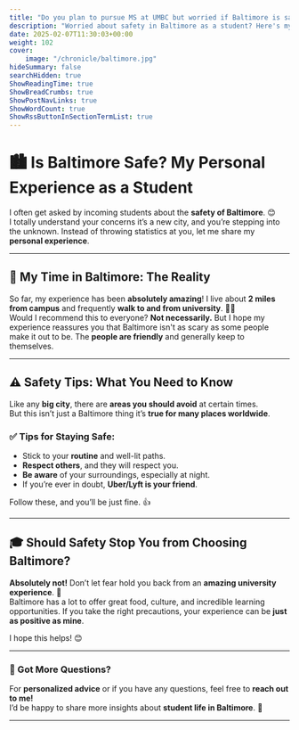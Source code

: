 ```yaml
---
title: "Do you plan to pursue MS at UMBC but worried if Baltimore is safe or not? 🎓🔐"
description: "Worried about safety in Baltimore as a student? Here's my personal take on living, studying, and thriving in the city."
date: 2025-02-07T11:30:03+00:00
weight: 102
cover:
    image: "/chronicle/baltimore.jpg"
hideSummary: false
searchHidden: true
ShowReadingTime: true
ShowBreadCrumbs: true
ShowPostNavLinks: true
ShowWordCount: true
ShowRssButtonInSectionTermList: true
---
```


# 🏙️ Is Baltimore Safe? My Personal Experience as a Student

I often get asked by incoming students about the **safety of Baltimore**. 😊  
I totally understand your concerns it’s a new city, and you’re stepping into the unknown. Instead of throwing statistics at you, let me share my **personal experience**.  

---

## 🌟 My Time in Baltimore: The Reality  
So far, my experience has been **absolutely amazing**! I live about **2 miles from campus** and frequently **walk to and from university**. 🚶‍♂️   
Would I recommend this to everyone? **Not necessarily.** But I hope my experience reassures you that Baltimore isn't as scary as some people make it out to be. The **people are friendly** and generally keep to themselves.  

---

## ⚠️ Safety Tips: What You Need to Know  
Like any **big city**, there are **areas you should avoid** at certain times.  
But this isn’t just a Baltimore thing it’s **true for many places worldwide**.   

### ✅ Tips for Staying Safe:
- Stick to your **routine** and well-lit paths.
- **Respect others**, and they will respect you.
- **Be aware** of your surroundings, especially at night.
- If you’re ever in doubt, **Uber/Lyft is your friend**.  

Follow these, and you’ll be just fine. 👍  

---

## 🎓 Should Safety Stop You from Choosing Baltimore?  
**Absolutely not!** Don’t let fear hold you back from an **amazing university experience**. 🏫  
Baltimore has a lot to offer great food, culture, and incredible learning opportunities. If you take the right precautions, your experience can be **just as positive as mine**.  

I hope this helps! 😊  

---

### 💬 Got More Questions?  
For **personalized advice** or if you have any questions, feel free to **reach out to me!**  
I’d be happy to share more insights about **student life in Baltimore**. 🚀  

---


